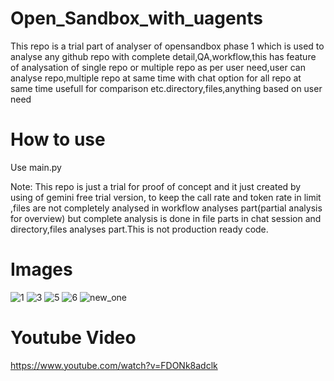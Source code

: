 # Open_Sandbox_with_uagents

This repo is a trial part of analyser of opensandbox phase 1 which is used to analyse any github repo with complete detail,QA,workflow,this has feature of analysation of single repo or multiple repo as per user need,user can analyse repo,multiple repo at same time with chat option for all repo at same time usefull for comparison etc.directory,files,anything based on user need

# How to use
Use main.py

Note: This repo is just a trial for proof of concept and it just created by using of gemini free trial version, to keep the call rate and token rate in limit ,files are not  completely analysed in workflow analyses part(partial analysis for overview) but complete analysis is done in file parts in chat session and directory,files analyses part.This is not production ready code.

# Images
![1](https://github.com/user-attachments/assets/c4ca2c24-fcf8-4cb7-a99d-85ce74c844fa)
![3](https://github.com/user-attachments/assets/76b85ff2-3aaa-4fc5-90ac-77c6d06cc9d5)
![5](https://github.com/user-attachments/assets/0636bf64-9584-47da-99ab-6e4a9171a215)
![6](https://github.com/user-attachments/assets/fe783099-f9af-4f13-a7ca-667f218a2a62)
![new_one](https://github.com/user-attachments/assets/37cc7b84-965b-4d59-9d08-7935ea2cdcac)

# Youtube Video
https://www.youtube.com/watch?v=FDONk8adclk
